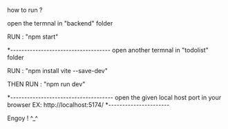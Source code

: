 how to run ?

open the termnal in "backend" folder

RUN : "npm start" 

*------------------------------------
open another termnal in "todolist" folder

RUN : "npm install vite --save-dev"

THEN RUN : "npm run dev"

*-------------------------------------
open the given local host port in your browser
EX: 
 http://localhost:5174/
*----------------------

Engoy ! ^_^
